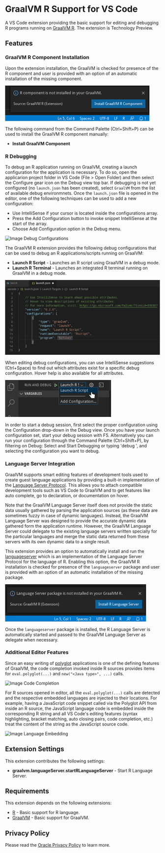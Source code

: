 # GraalVM R Support for VS Code

A VS Code extension providing the basic support for editing and debugging R programs running on [GraalVM R](http://www.graalvm.org/docs/reference-manual/languages/r).
The extension is Technology Preview.

## Features

### GraalVM R Component Installation

Upon the extension installation, the GraalVM is checked for presence of the R component and user is provided with an option of an automatic installation of the missing component.

![Image No R Component](images/no-r-component.png)

The following command from the Command Palette (Ctrl+Shift+P) can be used to install the GraalVM R component manually:
* __Install GraalVM Component__

### R Debugging

To debug an R application running on GraalVM, creating a launch configuration for the application is necessary. To do so, open the applicarion project folder in VS Code (File > Open Folder) and then select the Configure gear icon on the Debug view top bar. If debugging is not yet configured (no `launch.json` has been created), select `GraalVM` from the list of available debug environmnets. Once the `launch.json` file is opened in the editor, one of the following techniques can be used to add a new configuration:
* Use IntelliSense if your cursor is located inside the configurations array.
* Press the Add Configuration button to invoke snippet IntelliSense at the start of the array.
* Choose Add Configuration option in the Debug menu.

![Image Debug Configurations](images/debug-config-r.png)

The GraalVM R extension provides the following debug configurations that can be used to debug an R applications/scripts running on GraalVM:
* __Launch R Script__ - Launches an R script using GraalVM in a debug mode.
* __Launch R Terminal__ - Launches an integrated R terminal running on GraalVM in a debug mode.

![Image Debug Configuration for R](images/r-debug-config.png)

When editing debug configurations, you can use IntelliSense suggestions (Ctrl+Space) to find out which attributes exist for a specific debug configuration. Hover help is also available for all attributes.

![Image Select Debug Configuration](images/select-debug-config.png)

In order to start a debug session, first select the proper configuration using the Configuration drop-down in the Debug view. Once you have your launch configuration set, start your debug session with F5. Alternatively you can run your configuration through the Command Palette (Ctrl+Shift+P), by filtering on Debug: Select and Start Debugging or typing 'debug ', and selecting the configuration you want to debug.

### Language Server Integration

GraalVM supports smart editing features of development tools used to create guest language applications by providing a built-in implementation of the [Language Server Protocol](https://microsoft.github.io/language-server-protocol). This allows you to attach compatible development tools such as VS Code to GraalVM and to get features like auto complete, go to declaration, or documentation on hover.

Note that the GraalVM Language Server itself does not provide the static data usually gathered by parsing the application sources (as these data are sometimes fuzzy in case of dynamic languages). Instead, the GraalVM Language Server was designed to provide the accurate dynamic data gathered form the application runtime. However, the GraalVM Language Server could delegate to the existing language servers written specially for the particular languages and merge the static data returned from these servers with its own dynamic data to a single result.

This extension provides an option to automatically install and run the [languageserver](https://github.com/REditorSupport/languageserver) which is an implementation of the Language Server Protocol for the language of R. Enabling this option, the GraalVM R installation is checked for presence of the `languageserver` package and user is provided with an option of an automatic installation of the missing package.

![Image No R Language Server](images/no-r-ls.png)

Once the `languageserver` package is installed, the R Language Server is automatically started and passed to the GraalVM Language Server as delegate when necessary.

### Additional Editor Features

Since an easy writing of [polyglot](https://www.graalvm.org/docs/reference-manual/polyglot) applications is one of the defining features of GraalVM, the code completion invoked inside R sources provides items for `eval.polyglot(...)` and `new("<Java type>", ...)` calls.

![Image Code Completion](images/code-completion-r.png)

For R sources opened in editor, all the `eval.polyglot(...)` calls are detected and the respective embedded languages are injected to their locations. For example, having a JavaScript code snippet called via the Polyglot API from inside an R source, the JavaScript language code is embedded inside the corresponding R string and all VS Code's editing features (syntax highlighting, bracket matching, auto closing pairs, code completion, etc.) treat the content of the string as the JavaScript source code.

![Image Language Embedding](images/language-embedding-r.png)

## Extension Settings

This extension contributes the following settings:

* __graalvm.languageServer.startRLanguageServer__ - Start R Language Server.

## Requirements

This extension depends on the following extensions:
* [R](https://marketplace.visualstudio.com/items?itemName=Ikuyadeu.r) - Basic support for R language.
* [GraalVM](https://marketplace.visualstudio.com/items?itemName=oracle-labs-graalvm.graalvm) - Basic support for GraalVM.

## Privacy Policy

Please read the [Oracle Privacy Policy](https://www.oracle.com/legal/privacy/privacy-policy.html) to learn more.
